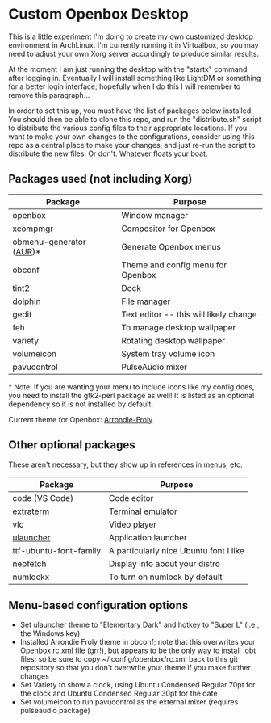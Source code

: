# Custom Openbox Desktop

This is a little experiment I'm doing to create my own customized desktop environment in ArchLinux.
I'm currently running it in Virtualbox, so you may need to adjust your own Xorg server accordingly to produce similar results.

At the moment I am just running the desktop with the "startx" command after logging in. Eventually I will install something like
LightDM or something for a better login interface; hopefully when I do this I will remember to remove this paragraph...

In order to set this up, you must have the list of packages below installed. You should then be able to clone this repo,
and run the "distribute.sh" script to distribute the various config files to their appropriate locations. If you want to make
your own changes to the configurations, consider using this repo as a central place to make your changes, and just re-run the
script to distribute the new files. Or don't. Whatever floats your boat.

## Packages used (not including Xorg)

Package     | Purpose
----------- | -------
openbox     | Window manager
xcompmgr    | Compositor for Openbox
obmenu-generator ([AUR](https://aur.archlinux.org/packages/obmenu-generator/))\* | Generate Openbox menus
obconf      | Theme and config menu for Openbox
tint2       | Dock
dolphin     | File manager
gedit       | Text editor -- this will likely change
feh         | To manage desktop wallpaper
variety     | Rotating desktop wallpaper
volumeicon  | System tray volume icon
pavucontrol | PulseAudio mixer

\* Note: If you are wanting your menu to include icons like my config does, you need to install the gtk2-perl package as well! It is listed as an optional dependency so it is not installed by default.

Current theme for Openbox: [Arrondie-Froly](https://github.com/addy-dclxvi/openbox-theme-collections)

## Other optional packages

These aren't necessary, but they show up in references in menus, etc.

Package        | Purpose
-------------- | -------
code (VS Code) | Code editor
[extraterm](https://extraterm.org/index.html) | Terminal emulator
vlc            | Video player
[ulauncher](https://ulauncher.io/) | Application launcher
ttf-ubuntu-font-family | A particularly nice Ubuntu font I like
neofetch       | Display info about your distro
numlockx       | To turn on numlock by default

## Menu-based configuration options

- Set ulauncher theme to "Elementary Dark" and hotkey to "Super L" (i.e., the Windows key)
- Installed Arrondie Froly theme in obconf; note that this overwrites your Openbox rc.xml file (grr!), but appears to be the only way to install .obt files; so be sure to copy ~/.config/openbox/rc.xml back to this git repository so that you don't overwrite your theme if you make further changes
- Set Variety to show a clock, using Ubuntu Condensed Regular 70pt for the clock and Ubuntu Condensed Regular 30pt for the date
- Set volumeicon to run pavucontrol as the external mixer (requires pulseaudio package)